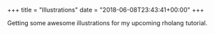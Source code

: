 +++
title = "Illustrations"
date = "2018-06-08T23:43:41+00:00"
+++

Getting some awesome illustrations for my upcoming rholang tutorial.
			